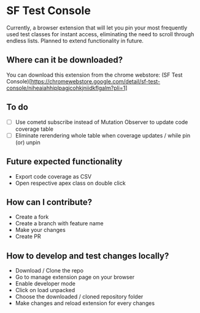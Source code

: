 # SF Test Console
Currently, a browser extension that will let you pin your most frequently used test classes for instant access, eliminating the need to scroll through endless lists. Planned to extend functionality in future.

## Where can it be downloaded?
You can download this extension from the chrome webstore: (SF Test Console)[https://chromewebstore.google.com/detail/sf-test-console/niheaiahhiplpagjcohkjniidkflgalm?pli=1]

## To do
- [ ] Use cometd subscribe instead of Mutation Observer to update code coverage table
- [ ] Eliminate rerendering whole table when coverage updates / while pin (or) unpin

## Future expected functionality
- Export code coverage as CSV
- Open respective apex class on double click

## How can I contribute?
- Create a fork
- Create a branch with feature name
- Make your changes
- Create PR

## How to develop and test changes locally?
- Download / Clone the repo
- Go to manage extension page on your browser
- Enable developer mode
- Click on load unpacked
- Choose the downloaded / cloned repository folder
- Make changes and reload extension for every changes
